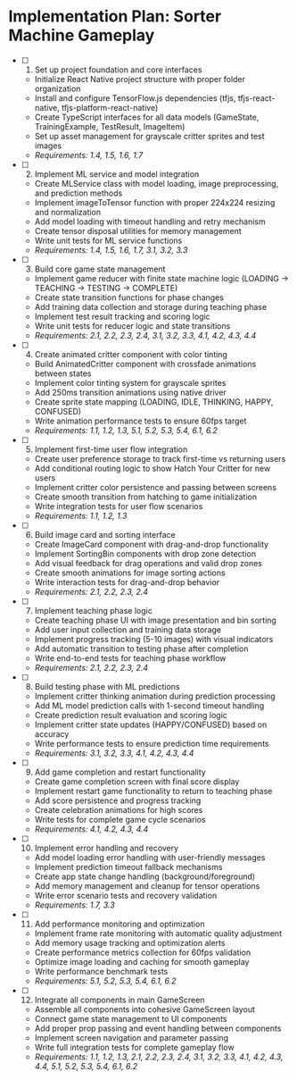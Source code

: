 # Implementation Plan: Sorter Machine Gameplay

- [ ] 1. Set up project foundation and core interfaces

  - Initialize React Native project structure with proper folder organization
  - Install and configure TensorFlow.js dependencies (tfjs, tfjs-react-native, tfjs-platform-react-native)
  - Create TypeScript interfaces for all data models (GameState, TrainingExample, TestResult, ImageItem)
  - Set up asset management for grayscale critter sprites and test images
  - _Requirements: 1.4, 1.5, 1.6, 1.7_

- [ ] 2. Implement ML service and model integration

  - Create MLService class with model loading, image preprocessing, and prediction methods
  - Implement imageToTensor function with proper 224x224 resizing and normalization
  - Add model loading with timeout handling and retry mechanism
  - Create tensor disposal utilities for memory management
  - Write unit tests for ML service functions
  - _Requirements: 1.4, 1.5, 1.6, 1.7, 3.1, 3.2, 3.3_

- [ ] 3. Build core game state management

  - Implement game reducer with finite state machine logic (LOADING → TEACHING → TESTING → COMPLETE)
  - Create state transition functions for phase changes
  - Add training data collection and storage during teaching phase
  - Implement test result tracking and scoring logic
  - Write unit tests for reducer logic and state transitions
  - _Requirements: 2.1, 2.2, 2.3, 2.4, 3.1, 3.2, 3.3, 4.1, 4.2, 4.3, 4.4_

- [ ] 4. Create animated critter component with color tinting

  - Build AnimatedCritter component with crossfade animations between states
  - Implement color tinting system for grayscale sprites
  - Add 250ms transition animations using native driver
  - Create sprite state mapping (LOADING, IDLE, THINKING, HAPPY, CONFUSED)
  - Write animation performance tests to ensure 60fps target
  - _Requirements: 1.1, 1.2, 1.3, 5.1, 5.2, 5.3, 5.4, 6.1, 6.2_

- [ ] 5. Implement first-time user flow integration

  - Create user preference storage to track first-time vs returning users
  - Add conditional routing logic to show Hatch Your Critter for new users
  - Implement critter color persistence and passing between screens
  - Create smooth transition from hatching to game initialization
  - Write integration tests for user flow scenarios
  - _Requirements: 1.1, 1.2, 1.3_

- [ ] 6. Build image card and sorting interface

  - Create ImageCard component with drag-and-drop functionality
  - Implement SortingBin components with drop zone detection
  - Add visual feedback for drag operations and valid drop zones
  - Create smooth animations for image sorting actions
  - Write interaction tests for drag-and-drop behavior
  - _Requirements: 2.1, 2.2, 2.3, 2.4_

- [ ] 7. Implement teaching phase logic

  - Create teaching phase UI with image presentation and bin sorting
  - Add user input collection and training data storage
  - Implement progress tracking (5-10 images) with visual indicators
  - Add automatic transition to testing phase after completion
  - Write end-to-end tests for teaching phase workflow
  - _Requirements: 2.1, 2.2, 2.3, 2.4_

- [ ] 8. Build testing phase with ML predictions

  - Implement critter thinking animation during prediction processing
  - Add ML model prediction calls with 1-second timeout handling
  - Create prediction result evaluation and scoring logic
  - Implement critter state updates (HAPPY/CONFUSED) based on accuracy
  - Write performance tests to ensure prediction time requirements
  - _Requirements: 3.1, 3.2, 3.3, 4.1, 4.2, 4.3, 4.4_

- [ ] 9. Add game completion and restart functionality

  - Create game completion screen with final score display
  - Implement restart game functionality to return to teaching phase
  - Add score persistence and progress tracking
  - Create celebration animations for high scores
  - Write tests for complete game cycle scenarios
  - _Requirements: 4.1, 4.2, 4.3, 4.4_

- [ ] 10. Implement error handling and recovery

  - Add model loading error handling with user-friendly messages
  - Implement prediction timeout fallback mechanisms
  - Create app state change handling (background/foreground)
  - Add memory management and cleanup for tensor operations
  - Write error scenario tests and recovery validation
  - _Requirements: 1.7, 3.3_

- [ ] 11. Add performance monitoring and optimization

  - Implement frame rate monitoring with automatic quality adjustment
  - Add memory usage tracking and optimization alerts
  - Create performance metrics collection for 60fps validation
  - Optimize image loading and caching for smooth gameplay
  - Write performance benchmark tests
  - _Requirements: 5.1, 5.2, 5.3, 5.4, 6.1, 6.2_

- [ ] 12. Integrate all components in main GameScreen
  - Assemble all components into cohesive GameScreen layout
  - Connect game state management to UI components
  - Add proper prop passing and event handling between components
  - Implement screen navigation and parameter passing
  - Write full integration tests for complete gameplay flow
  - _Requirements: 1.1, 1.2, 1.3, 2.1, 2.2, 2.3, 2.4, 3.1, 3.2, 3.3, 4.1, 4.2, 4.3, 4.4, 5.1, 5.2, 5.3, 5.4, 6.1, 6.2_
